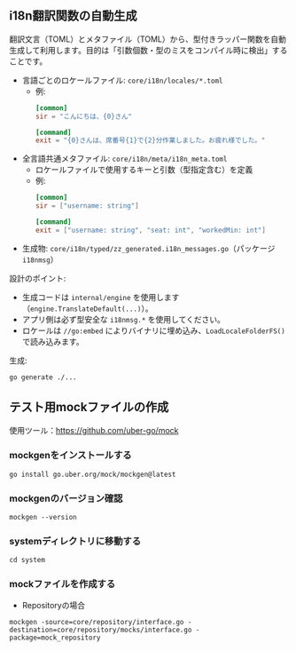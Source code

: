 
## i18n翻訳関数の自動生成

翻訳文言（TOML）とメタファイル（TOML）から、型付きラッパー関数を自動生成して利用します。目的は「引数個数・型のミスをコンパイル時に検出」することです。

- 言語ごとのロケールファイル: `core/i18n/locales/*.toml`
  - 例:
    ```toml
    [common]
    sir = "こんにちは、{0}さん"

    [command]
    exit = "{0}さんは、席番号{1}で{2}分作業しました。お疲れ様でした。"
    ```
- 全言語共通メタファイル: `core/i18n/meta/i18n_meta.toml`
  - ロケールファイルで使用するキーと引数（型指定含む）を定義
  - 例:
    ```toml
    [common]
    sir = ["username: string"]

    [command]
    exit = ["username: string", "seat: int", "workedMin: int"]
    ```
- 生成物: `core/i18n/typed/zz_generated.i18n_messages.go`（パッケージ `i18nmsg`）

設計のポイント:
- 生成コードは `internal/engine` を使用します（`engine.TranslateDefault(...)`）。
- アプリ側は必ず型安全な `i18nmsg.*` を使用してください。
- ロケールは `//go:embed` によりバイナリに埋め込み、`LoadLocaleFolderFS()` で読み込みます。

生成:
```bash
go generate ./...
```


## テスト用mockファイルの作成
使用ツール：https://github.com/uber-go/mock

### mockgenをインストールする
```shell
go install go.uber.org/mock/mockgen@latest
```

### mockgenのバージョン確認
```shell
mockgen --version
```

### systemディレクトリに移動する
```shell
cd system
```

### mockファイルを作成する
* Repositoryの場合
```shell
mockgen -source=core/repository/interface.go -destination=core/repository/mocks/interface.go -package=mock_repository
```
